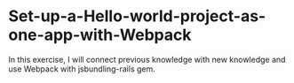 # Set-up-a-Hello-world-project-as-one-app-with-Webpack
 In this exercise, I will connect previous knowledge with new knowledge and use Webpack with jsbundling-rails gem.
